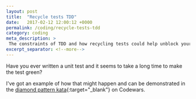 ```yaml
---
layout: post
title:  "Recycle tests TDD"
date:   2017-02-12 12:00:12 +0000
permalink: /coding/recycle-tests-tdd
category: coding
meta_description: >
 The constraints of TDD and how recycling tests could help unblock your work flow. 
excerpt_separator: <!--more-->
---
```


Have you ever written a unit test and it seems to take a long time to make the test green?

I've got an example of how that might happen and can be demonstrated in the [diamond pattern kata](https://www.codewars.com/kata/complete-the-pattern-number-9-diamond){:target="_blank"} on Codewars.

<!--more-->

